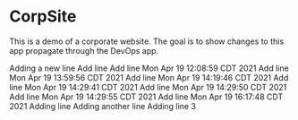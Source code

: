 # CorpSite

This is a demo of a corporate website.  The goal is to show changes to this app propagate through the DevOps app.

Adding a new line
Add line
Add line Mon Apr 19 12:08:59 CDT 2021
Add line Mon Apr 19 13:59:56 CDT 2021
Add line Mon Apr 19 14:19:46 CDT 2021
Add line Mon Apr 19 14:29:41 CDT 2021
Add line Mon Apr 19 14:29:50 CDT 2021
Add line Mon Apr 19 14:29:55 CDT 2021
Add line Mon Apr 19 16:17:48 CDT 2021
Adding line
Adding another line
Adding line 3
